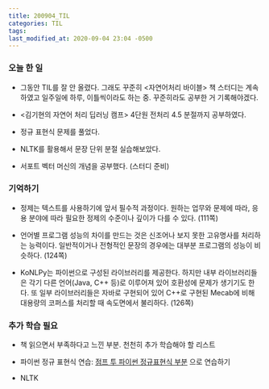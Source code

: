 ```yaml
---
title: 200904_TIL
categories: TIL
tags:
last_modified_at: 2020-09-04 23:04 -0500
---
```


### 오늘 한 일

* 그동안 TIL를 잘 안 올렸다. 그래도 꾸준히 <자연어처리 바이블> 책 스터디는 계속하였고 일주일에 하루, 이틀씩이라도 하는 중. 꾸준히라도 공부한 거 기록해야겠다.

* <김기현의 자연어 처리 딥러닝 캠프> 4단원 전처리 4.5 분절까지 공부하였다.

* 정규 표현식 문제를 풀었다.

* NLTK를 활용해서 문장 단위 분절 실습해보았다.

* 서포트 벡터 머신의 개념을 공부했다. (스터디 준비)

### 기억하기

* 정제는 텍스트를 사용하기에 앞서 필수적 과정이다. 원하는 업무와 문제에 따라, 응용 분야에 따라 필요한 정제의 수준이나 깊이가 다를 수 있다. (111쪽)

* 언어별 프로그램 성능의 차이를 만드는 것은 신조어나 보지 못한 고유명사를 처리하는 능력이다. 일반적이거나 전형적인 문장의 경우에는 대부분 프로그램의 성능이 비슷하다. (124쪽)

* KoNLPy는 파이썬으로 구성된 라이브러리를 제공한다. 하지만 내부 라이브러리들은 각기 다른 언어(Java, C++ 등)로 이루어져 있어 호환성에 문제가 생기기도 한다. 또 일부 라이브러리들은 자바로 구현되어 있어 C++로 구현된 Mecab에 비해 대용량의 코퍼스를 처리할 때 속도면에서 불리하다. (126쪽)

### 추가 학습 필요

* 책 읽으면서 부족하다고 느낀 부분. 천천히 추가 학습해야 할 리스트

* 파이썬 정규 표현식 연습: [점프 투 파이썬 정규표현식 부분](https://wikidocs.net/4308#re) 으로 연습하기

* NLTK 
